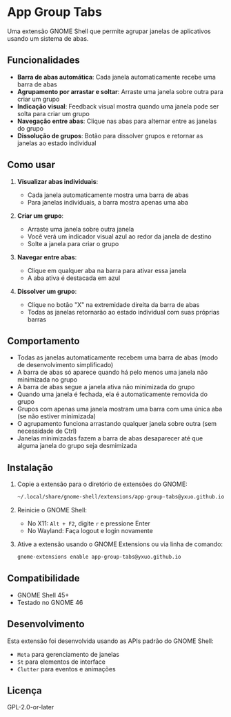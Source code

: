 # App Group Tabs

Uma extensão GNOME Shell que permite agrupar janelas de aplicativos usando um sistema de abas.

## Funcionalidades

- **Barra de abas automática**: Cada janela automaticamente recebe uma barra de abas
- **Agrupamento por arrastar e soltar**: Arraste uma janela sobre outra para criar um grupo
- **Indicação visual**: Feedback visual mostra quando uma janela pode ser solta para criar um grupo
- **Navegação entre abas**: Clique nas abas para alternar entre as janelas do grupo
- **Dissolução de grupos**: Botão para dissolver grupos e retornar as janelas ao estado individual

## Como usar

1. **Visualizar abas individuais**:
   - Cada janela automaticamente mostra uma barra de abas
   - Para janelas individuais, a barra mostra apenas uma aba

2. **Criar um grupo**:
   - Arraste uma janela sobre outra janela
   - Você verá um indicador visual azul ao redor da janela de destino
   - Solte a janela para criar o grupo

3. **Navegar entre abas**:
   - Clique em qualquer aba na barra para ativar essa janela
   - A aba ativa é destacada em azul

4. **Dissolver um grupo**:
   - Clique no botão "X" na extremidade direita da barra de abas
   - Todas as janelas retornarão ao estado individual com suas próprias barras

## Comportamento

- Todas as janelas automaticamente recebem uma barra de abas (modo de desenvolvimento simplificado)
- A barra de abas só aparece quando há pelo menos uma janela não minimizada no grupo
- A barra de abas segue a janela ativa não minimizada do grupo
- Quando uma janela é fechada, ela é automaticamente removida do grupo
- Grupos com apenas uma janela mostram uma barra com uma única aba (se não estiver minimizada)
- O agrupamento funciona arrastando qualquer janela sobre outra (sem necessidade de Ctrl)
- Janelas minimizadas fazem a barra de abas desaparecer até que alguma janela do grupo seja desmimizada

## Instalação

1. Copie a extensão para o diretório de extensões do GNOME:

   ```bash
   ~/.local/share/gnome-shell/extensions/app-group-tabs@yxuo.github.io/
   ```

2. Reinicie o GNOME Shell:
   - No X11: `Alt + F2`, digite `r` e pressione Enter
   - No Wayland: Faça logout e login novamente

3. Ative a extensão usando o GNOME Extensions ou via linha de comando:

   ```bash
   gnome-extensions enable app-group-tabs@yxuo.github.io
   ```

## Compatibilidade

- GNOME Shell 45+
- Testado no GNOME 46

## Desenvolvimento

Esta extensão foi desenvolvida usando as APIs padrão do GNOME Shell:

- `Meta` para gerenciamento de janelas
- `St` para elementos de interface
- `Clutter` para eventos e animações

## Licença

GPL-2.0-or-later
